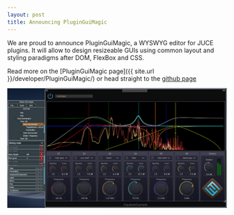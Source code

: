 ```yaml
---
layout: post
title: Announcing PluginGuiMagic
---
```


We are proud to announce PluginGuiMagic, a WYSWYG editor for JUCE plugins. It will allow to design resizeable GUIs using common layout and styling paradigms after DOM, FlexBox and CSS.

Read more on the [PluginGuiMagic page]({{ site.url }}/developer/PluginGuiMagic/) or head straight to the [github page](https://github.com/ffAudio/PluginGuiMagic/)

![Equalizer Screenshot](/img/EqualizerExample.png)

